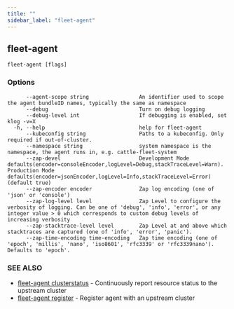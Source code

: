 ```yaml
---
title: ""
sidebar_label: "fleet-agent"
---
```

## fleet-agent



```
fleet-agent [flags]
```

### Options

```
      --agent-scope string                An identifier used to scope the agent bundleID names, typically the same as namespace
      --debug                             Turn on debug logging
      --debug-level int                   If debugging is enabled, set klog -v=X
  -h, --help                              help for fleet-agent
      --kubeconfig string                 Paths to a kubeconfig. Only required if out-of-cluster.
      --namespace string                  system namespace is the namespace, the agent runs in, e.g. cattle-fleet-system
      --zap-devel                         Development Mode defaults(encoder=consoleEncoder,logLevel=Debug,stackTraceLevel=Warn). Production Mode defaults(encoder=jsonEncoder,logLevel=Info,stackTraceLevel=Error) (default true)
      --zap-encoder encoder               Zap log encoding (one of 'json' or 'console')
      --zap-log-level level               Zap Level to configure the verbosity of logging. Can be one of 'debug', 'info', 'error', or any integer value > 0 which corresponds to custom debug levels of increasing verbosity
      --zap-stacktrace-level level        Zap Level at and above which stacktraces are captured (one of 'info', 'error', 'panic').
      --zap-time-encoding time-encoding   Zap time encoding (one of 'epoch', 'millis', 'nano', 'iso8601', 'rfc3339' or 'rfc3339nano'). Defaults to 'epoch'.
```

### SEE ALSO

* [fleet-agent clusterstatus](./fleet-agent/fleet-agent_clusterstatus)	 - Continuously report resource status to the upstream cluster
* [fleet-agent register](./fleet-agent/fleet-agent_register)	 - Register agent with an upstream cluster

